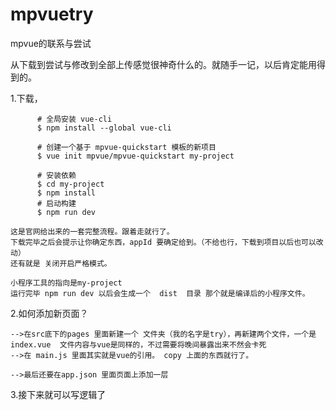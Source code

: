 # mpvuetry
mpvue的联系与尝试

从下载到尝试与修改到全部上传感觉很神奇什么的。就随手一记，以后肯定能用得到的。

1.下载，

          # 全局安装 vue-cli
          $ npm install --global vue-cli

          # 创建一个基于 mpvue-quickstart 模板的新项目
          $ vue init mpvue/mpvue-quickstart my-project

          # 安装依赖
          $ cd my-project
          $ npm install
          # 启动构建
          $ npm run dev

    这是官网给出来的一套完整流程。跟着走就行了。
    下载完毕之后会提示让你确定东西，appId 要确定给到。（不给也行，下载到项目以后也可以改动）
    还有就是 关闭开启严格模式。 

    小程序工具的指向是my-project  
    运行完毕 npm run dev 以后会生成一个  dist  目录 那个就是编译后的小程序文件。

2.如何添加新页面？  

    -->在src底下的pages 里面新建一个 文件夹（我的名字是try），再新建两个文件，一个是index.vue  文件内容与vue是同样的，不过需要将晚间暴露出来不然会卡死
    -->在 main.js 里面其实就是vue的引用。 copy 上面的东西就行了。

    -->最后还要在app.json 里面页面上添加一层

3.接下来就可以写逻辑了
